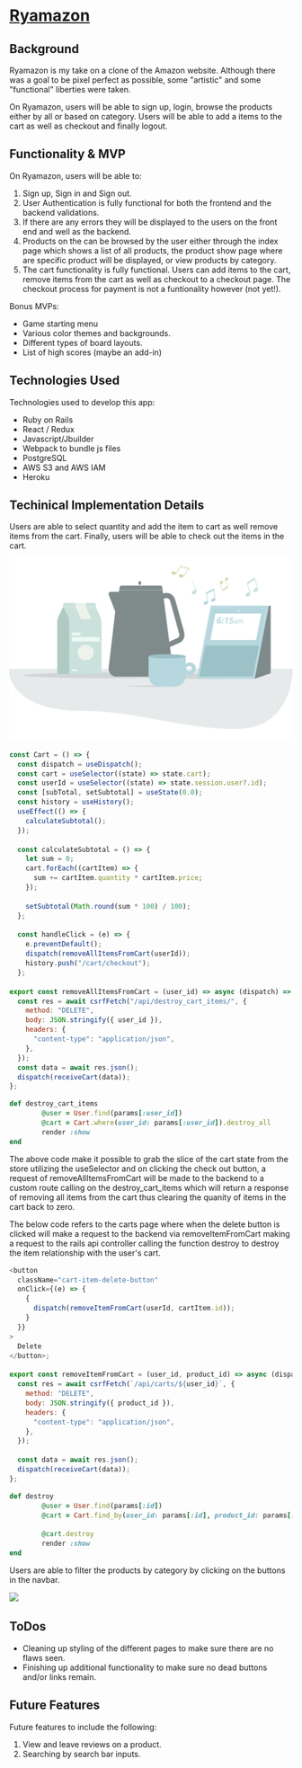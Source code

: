# <a href="https://ryamazon.herokuapp.com/">Ryamazon</a>

## Background

Ryamazon is my take on a clone of the Amazon website. Although there was a goal to be pixel perfect as possible, some "artistic" and some "functional" liberties were taken.

On Ryamazon, users will be able to sign up, login, browse the products either by all or based on category. Users will be able to add a items to the cart as well as checkout and finally logout.

## Functionality & MVP

On Ryamazon, users will be able to:

1. Sign up, Sign in and Sign out.
2. User Authentication is fully functional for both the frontend and the backend validations.
3. If there are any errors they will be displayed to the users on the front end and well as the backend.
4. Products on the can be browsed by the user either through the index page which shows a list of all products, the product show page where are specific product will be displayed, or view products by category.
5. The cart functionality is fully functional. Users can add items to the cart, remove items from the cart as well as checkout to a checkout page. The checkout process for payment is not a funtionality however (not yet!).

Bonus MVPs:

- Game starting menu
- Various color themes and backgrounds.
- Different types of board layouts.
- List of high scores (maybe an add-in)

## Technologies Used

Technologies used to develop this app:

- Ruby on Rails
- React / Redux
- Javascript/Jbuilder
- Webpack to bundle js files
- PostgreSQL
- AWS S3 and AWS IAM
- Heroku

## Techinical Implementation Details

Users are able to select quantity and add the item to cart as well remove items from the cart. Finally, users will be able to check out the items in the cart.

![](frontend/src/assets/images/empty-cart-background.png)

```javascript
const Cart = () => {
  const dispatch = useDispatch();
  const cart = useSelector((state) => state.cart);
  const userId = useSelector((state) => state.session.user?.id);
  const [subTotal, setSubtotal] = useState(0.0);
  const history = useHistory();
  useEffect(() => {
    calculateSubtotal();
  });

  const calculateSubtotal = () => {
    let sum = 0;
    cart.forEach((cartItem) => {
      sum += cartItem.quantity * cartItem.price;
    });

    setSubtotal(Math.round(sum * 100) / 100);
  };

  const handleClick = (e) => {
    e.preventDefault();
    dispatch(removeAllItemsFromCart(userId));
    history.push("/cart/checkout");
  };

export const removeAllItemsFromCart = (user_id) => async (dispatch) => {
  const res = await csrfFetch("/api/destroy_cart_items/", {
    method: "DELETE",
    body: JSON.stringify({ user_id }),
    headers: {
      "content-type": "application/json",
    },
  });
  const data = await res.json();
  dispatch(receiveCart(data));
};
```

```ruby
def destroy_cart_items
        @user = User.find(params[:user_id])
        @cart = Cart.where(user_id: params[:user_id]).destroy_all
        render :show
end
```

The above code make it possible to grab the slice of the cart state from the store utilizing the useSelector and on clicking the check out button, a request of removeAllItemsFromCart will be made to the backend to a custom route calling on the destroy_cart_items which will return a response of removing all items from the cart thus clearing the quanity of items in the cart back to zero.

The below code refers to the carts page where when the delete button is clicked will make a request to the backend via removeItemFromCart making a request to the rails api controller calling the function destroy to destroy the item relationship with the user's cart.

```javascript
<button
  className="cart-item-delete-button"
  onClick={(e) => {
    {
      dispatch(removeItemFromCart(userId, cartItem.id));
    }
  }}
>
  Delete
</button>;

export const removeItemFromCart = (user_id, product_id) => async (dispatch) => {
  const res = await csrfFetch(`/api/carts/${user_id}`, {
    method: "DELETE",
    body: JSON.stringify({ product_id }),
    headers: {
      "content-type": "application/json",
    },
  });

  const data = await res.json();
  dispatch(receiveCart(data));
};
```

```ruby
def destroy
        @user = User.find(params[:id])
        @cart = Cart.find_by(user_id: params[:id], product_id: params[:product_id])

        @cart.destroy
        render :show
end
```

Users are able to filter the products by category by clicking on the buttons in the navbar.

![](frontend/src/assets/images/product-category-demo.gif)

## ToDos

- Cleaning up styling of the different pages to make sure there are no flaws seen.
- Finishing up additional functionality to make sure no dead buttons and/or links remain.

## Future Features

Future features to include the following:

1. View and leave reviews on a product.
2. Searching by search bar inputs.
